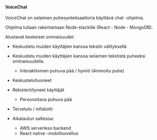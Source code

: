 #### VoiceChat

VoiceChat on selaimen puhesyntetisaattoria käyttävä chat -ohjelma.

Ohjelma tullaan rakentamaan Node-stackille (React - Node - MongoDB).

Alustavat keskeiset ominaisuudet:

- Keskustelu muiden käyttäjien kanssa tekstin välityksellä
- Keskustelu muiden käyttäjien kanssa selaimen tekstistä puheeksi ominaisuudella.
	- Interaktiivinen puhuva pää / hymiö (Animoitu puhe)
- Keskusteluhuoneet
- Rekisteröityneet käyttäjät
	- Personoitava puhuva pää
- Tervetulo / infobotti

- Aikataulun salliessa:
	- AWS serverless backend
	- React native -mobiilisovellus


